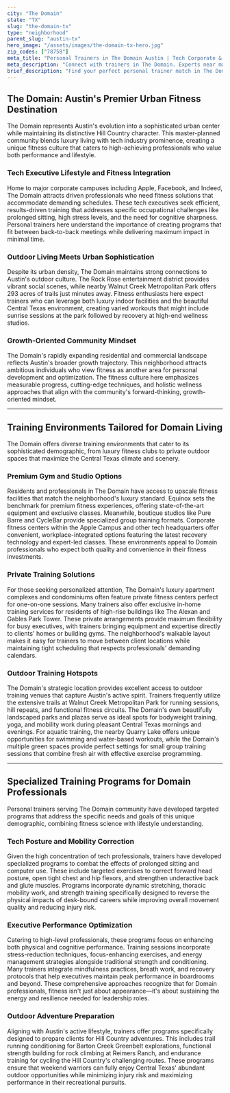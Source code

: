 ```yaml
---
city: "The Domain"
state: "TX"
slug: "the-domain-tx"
type: "neighborhood"
parent_slug: "austin-tx"
hero_image: "/assets/images/the-domain-tx-hero.jpg"
zip_codes: ["78758"]
meta_title: "Personal Trainers in The Domain Austin | Tech Corporate & Retail Fitness"
meta_description: "Connect with trainers in The Domain. Experts near major tech employers, high-end retail amenities, and high-rise residential gyms."
brief_description: "Find your perfect personal trainer match in The Domain, Austin's premier live-work-play destination. We connect busy tech executives, ambitious professionals, and fitness enthusiasts with certified trainers who understand the unique demands of Domain living. Whether you need postural correction from long hours at Apple or Meta, high-intensity workouts before heading to Rock Rose, or recovery sessions for weekend Hill Country adventures, our personalized matching service delivers results. Get ready to transform your fitness with trainers who specialize in the Domain demographic and know all the best private gyms, outdoor spaces, and luxury fitness facilities within walking distance of your home or office."
---
```

## The Domain: Austin's Premier Urban Fitness Destination

The Domain represents Austin's evolution into a sophisticated urban center while maintaining its distinctive Hill Country character. This master-planned community blends luxury living with tech industry prominence, creating a unique fitness culture that caters to high-achieving professionals who value both performance and lifestyle.

### Tech Executive Lifestyle and Fitness Integration

Home to major corporate campuses including Apple, Facebook, and Indeed, The Domain attracts driven professionals who need fitness solutions that accommodate demanding schedules. These tech executives seek efficient, results-driven training that addresses specific occupational challenges like prolonged sitting, high stress levels, and the need for cognitive sharpness. Personal trainers here understand the importance of creating programs that fit between back-to-back meetings while delivering maximum impact in minimal time.

### Outdoor Living Meets Urban Sophistication

Despite its urban density, The Domain maintains strong connections to Austin's outdoor culture. The Rock Rose entertainment district provides vibrant social scenes, while nearby Walnut Creek Metropolitan Park offers 293 acres of trails just minutes away. Fitness enthusiasts here expect trainers who can leverage both luxury indoor facilities and the beautiful Central Texas environment, creating varied workouts that might include sunrise sessions at the park followed by recovery at high-end wellness studios.

### Growth-Oriented Community Mindset

The Domain's rapidly expanding residential and commercial landscape reflects Austin's broader growth trajectory. This neighborhood attracts ambitious individuals who view fitness as another area for personal development and optimization. The fitness culture here emphasizes measurable progress, cutting-edge techniques, and holistic wellness approaches that align with the community's forward-thinking, growth-oriented mindset.

---

## Training Environments Tailored for Domain Living

The Domain offers diverse training environments that cater to its sophisticated demographic, from luxury fitness clubs to private outdoor spaces that maximize the Central Texas climate and scenery.

### Premium Gym and Studio Options

Residents and professionals in The Domain have access to upscale fitness facilities that match the neighborhood's luxury standard. Equinox sets the benchmark for premium fitness experiences, offering state-of-the-art equipment and exclusive classes. Meanwhile, boutique studios like Pure Barre and CycleBar provide specialized group training formats. Corporate fitness centers within the Apple Campus and other tech headquarters offer convenient, workplace-integrated options featuring the latest recovery technology and expert-led classes. These environments appeal to Domain professionals who expect both quality and convenience in their fitness investments.

### Private Training Solutions

For those seeking personalized attention, The Domain's luxury apartment complexes and condominiums often feature private fitness centers perfect for one-on-one sessions. Many trainers also offer exclusive in-home training services for residents of high-rise buildings like The Alexan and Gables Park Tower. These private arrangements provide maximum flexibility for busy executives, with trainers bringing equipment and expertise directly to clients' homes or building gyms. The neighborhood's walkable layout makes it easy for trainers to move between client locations while maintaining tight scheduling that respects professionals' demanding calendars.

### Outdoor Training Hotspots

The Domain's strategic location provides excellent access to outdoor training venues that capture Austin's active spirit. Trainers frequently utilize the extensive trails at Walnut Creek Metropolitan Park for running sessions, hill repeats, and functional fitness circuits. The Domain's own beautifully landscaped parks and plazas serve as ideal spots for bodyweight training, yoga, and mobility work during pleasant Central Texas mornings and evenings. For aquatic training, the nearby Quarry Lake offers unique opportunities for swimming and water-based workouts, while the Domain's multiple green spaces provide perfect settings for small group training sessions that combine fresh air with effective exercise programming.

---

## Specialized Training Programs for Domain Professionals

Personal trainers serving The Domain community have developed targeted programs that address the specific needs and goals of this unique demographic, combining fitness science with lifestyle understanding.

### Tech Posture and Mobility Correction

Given the high concentration of tech professionals, trainers have developed specialized programs to combat the effects of prolonged sitting and computer use. These include targeted exercises to correct forward head posture, open tight chest and hip flexors, and strengthen underactive back and glute muscles. Programs incorporate dynamic stretching, thoracic mobility work, and strength training specifically designed to reverse the physical impacts of desk-bound careers while improving overall movement quality and reducing injury risk.

### Executive Performance Optimization

Catering to high-level professionals, these programs focus on enhancing both physical and cognitive performance. Training sessions incorporate stress-reduction techniques, focus-enhancing exercises, and energy management strategies alongside traditional strength and conditioning. Many trainers integrate mindfulness practices, breath work, and recovery protocols that help executives maintain peak performance in boardrooms and beyond. These comprehensive approaches recognize that for Domain professionals, fitness isn't just about appearance—it's about sustaining the energy and resilience needed for leadership roles.

### Outdoor Adventure Preparation

Aligning with Austin's active lifestyle, trainers offer programs specifically designed to prepare clients for Hill Country adventures. This includes trail running conditioning for Barton Creek Greenbelt explorations, functional strength building for rock climbing at Reimers Ranch, and endurance training for cycling the Hill Country's challenging routes. These programs ensure that weekend warriors can fully enjoy Central Texas' abundant outdoor opportunities while minimizing injury risk and maximizing performance in their recreational pursuits.